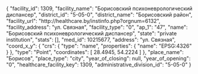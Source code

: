 {
    "facility_id": 1309,
    "facility_name": "Борисовский психоневрологический диспансер",
    "district_id": "5-05-0",
    "district_name": "Борисовский район",
    "facility_url": "http:\/\/healthcare.by\/instinfo.php?orgnum=6132",
    "facility_address": "ул. Связная",
    "facility_type": "0",
    "ap_1": "47",
    "name": "Борисовский психоневрологический диспансер",
    "state": "private institution",
    "stats": [],
    "med_id": 10215677,
    "address": "ул. Связная",
    "coord_x_y": {
        "crs": {
            "type": "name",
            "properties": {
                "name": "EPSG:4326"
            }
        },
        "type": "Point",
        "coordinates": [
            28.4945,
            54.2224
        ]
    },
    "place_name": "Борисов",
    "place_type": "city",
    "year_of_closing": null,
    "year_of_opening": "0",
    "healthcare_facility_key": 1309,
    "administrative_division_id": "5-05-0"
}